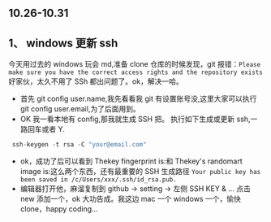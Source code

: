<!--
 * @文件描述:
 * @公司: thundersdata
 * @作者: 于效仟
 * @Date: 2020-10-26 22:13:18
 * @LastEditors: 于效仟
 * @LastEditTime: 2020-10-26 22:41:04
 -->

## 10.26-10.31

## 1、 windows 更新 ssh

今天用过去的 windows 玩会 md,准备 clone 仓库的时候发现，git 报错：`Please make sure you have the correct access rights and the repository exists`
好家伙，太久不用了 SSh 都出问题了。ok，解决一哈。

- 首先 git config user.name,我先看看我 git 有设置账号没,这里大家可以执行 git config user.email,为了后面用到。
- OK 我一看本地有 config,那我就生成 SSH 把。
  执行如下生成或更新 ssh,一路回车或者 Y.

```js
 ssh-keygen -t rsa -C "your@email.com"
```

- ok，成功了后可以看到 Thekey fingerprint is:和 Thekey's randomart image is:这么两个东西，还有最重要的 SSH 生成路径
  `Your public key has been saved in /c/Users/xxx/.ssh/id_rsa.pub.`
- 编辑器打开他，麻溜复制到 github -> setting -> 左侧 SSH KEY & ...
  点击 new 添加一个，ok 大功告成。我这边 mac 一个 windows 一个，愉快 clone，happy coding...
